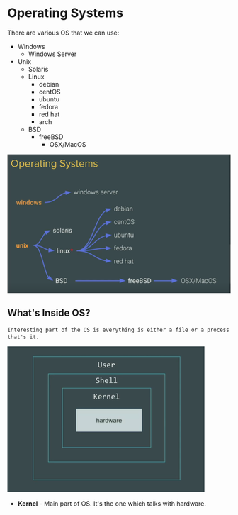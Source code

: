 # Operating Systems

There are various OS that we can use:
- Windows
    - Windows Server
- Unix
    - Solaris
    - Linux
        - debian
        - centOS
        - ubuntu
        - fedora
        - red hat
        - arch
    - BSD
        - freeBSD
            - OSX/MacOS

![All the OS](./images/image.png)

## What's Inside OS?

```
Interesting part of the OS is everything is either a file or a process that's it.
```

![Inside of OS](./images/image-1.png)

- **Kernel** - Main part of OS. It's the one which talks with hardware.





    